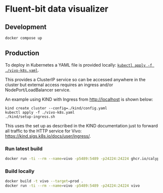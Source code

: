 # Fluent-bit data visualizer

## Development

```bash
docker compose up
```

## Production

To deploy in Kubernetes a YAML file is provided locally: [`kubectl apply -f ./vivo-k8s.yaml`](./vivo-k8s.yaml).

This provides a ClusterIP service so can be accessed anywhere in the cluster but external access requires an ingress and/or NodePort/LoadBalancer service.

An example using KIND with Ingress from <http://localhost> is shown below:

```shell
kind create cluster --config=./kind/config.yaml
kubectl apply -f ./vivo-k8s.yaml
./kind/setup-ingress.sh
```

This uses the set up as described in the KIND documentation just to forward all traffic to the HTTP service for Vivo: <https://kind.sigs.k8s.io/docs/user/ingress/>.

### Run latest build

```bash
docker run -ti --rm --name=vivo -p5489:5489 -p24224:24224 ghcr.io/calyptia/vivo
```

### Build locally

```bash
docker build -t vivo --target=prod .
docker run -ti --rm --name=vivo -p5489:5489 -p24224:24224 vivo
```
